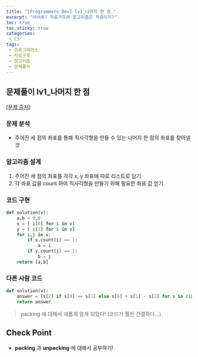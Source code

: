```yaml
---
title: "[Programmers Dev] lv1_나머지 한 점 "
excerpt: "어서와! 자료구조와 알고리즘은 처음이지?"
toc: true
toc_sticky: true
categories:
 - CS
tags:
 - 프로그래머스
 - 자료구조
 - 알고리즘
 - 문제풀이
---
```


## 문제풀이 lv1_나머지 한 점

[[문제 출처]](https://school.programmers.co.kr/courses/11947/lessons/76959)

### 문제 분석

- 주어진 세 점의 좌표를 통해 직사각형을 만들 수 있는 나머지 한 점의 좌표를 찾아낼 것

### 알고리즘 설계

1. 주어진 세 점의 좌표를 각각 x, y 좌표에 따로 리스트로 담기
2. 각 좌표 값을 count 하여 직사각형을 만들기 위해 필요한 좌표 값 얻기



### 코드 구현

```python
def solution(v):
    a,b = 0,0
    x = [ i[0] for i in v]
    y = [ i[1] for i in v]
    for i,j in v:
        if x.count(i) == 1:
            a = i
        if y.count(j) == 1:
            b = j
    return [a,b]
```



### 다른 사람 코드

```python
def solution(v):
	answer = [s[2] if s[0] == s[1] else s[0] + s[1] - s[2] for s in zip(*v)]
    return answer
```

> packing 에 대해서 새롭게 알게 되었다!  (코드가 훨씬 간결하다...)

## Check Point

- **packing** 과 **unpacking** 에 대해서 공부하기!